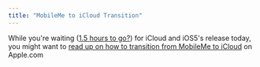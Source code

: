```yaml
---
title: "MobileMe to iCloud Transition"
---
```

<p>While you're waiting (<a href="https://twitter.com/ichris/status/124133984958554113">1.5 hours to go?</a>) for iCloud and iOS5's release today, you might want to <a href="http://www.apple.com/mobileme/transition.html">read up on how to transition from MobileMe to iCloud</a> on Apple.com</p>
